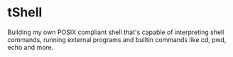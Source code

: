 # tShell
Building my own POSIX compliant shell that's capable of interpreting shell commands, running external programs and builtin commands like cd, pwd, echo and more.
